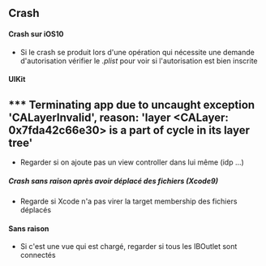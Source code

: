 ## Crash
#### Crash sur iOS10
* Si le crash se produit lors d'une opération qui nécessite une demande d'autorisation vérifier le *.plist* pour voir si l'autorisation est bien inscrite

#### UIKit

## *** Terminating app due to uncaught exception 'CALayerInvalid', reason: 'layer <CALayer: 0x7fda42c66e30> is a part of cycle in its layer tree'

* Regarder si on ajoute pas un view controller dans lui même (idp ...)

##### Crash sans raison après avoir déplacé des fichiers (Xcode9)

* Regarde si Xcode n'a pas virer la target membership des fichiers déplacés

#### Sans raison

* Si c'est une vue qui est chargé, regarder si tous les IBOutlet sont connectés
